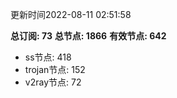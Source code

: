 更新时间2022-08-11 02:51:58

**总订阅: 73**
**总节点: 1866**
**有效节点: 642**
- ss节点: 418
- trojan节点: 152
- v2ray节点: 72
